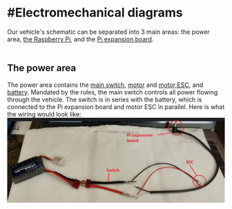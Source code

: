 #Electromechanical diagrams
====

Our vehicle's schematic can be separated into 3 main areas: the power area, [the Raspberry Pi](#engineering-materials), and the [Pi expansion board](#engineering-materials). <br><br>
## The power area
The power area contains the [main switch](#engineering-materials), [motor](#engineering-materials) and [motor ESC](#engineering-materials), and [battery](#engineering-materials).  Mandated by the rules, the main switch controls all power flowing through the vehicle. The switch is in series with the battery, which is connected to the Pi expansion board and motor ESC in parallel. Here is what the wiring would look like:<br>
![plot](../other/images-used/assembly_power-configuration.png)
